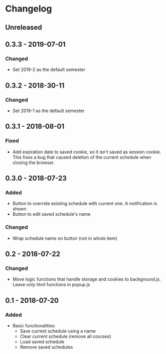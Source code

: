 # Changelog

## Unreleased

## 0.3.3 - 2019-07-01
### Changed
* Set 2019-2 as the default semester


## 0.3.2 - 2018-30-11
### Changed
* Set 2019-1 as the default semester


## 0.3.1 - 2018-08-01
### Fixed
* Add expiration date to saved cookie, so it isn't saved as session cookie. This fixes a bug that caused deletion of the current schedule when closing the browser.

## 0.3.0 - 2018-07-23
### Added
* Button to override existing schedule with current one. A notification is shown
* Button to edit saved schedule's name

### Changed
* Wrap schedule name on button (not in whole item)

## 0.2 - 2018-07-22
### Changed
* Move logic functions that handle storage and cookies to background.js. Leave only html functions in popup.js

## 0.1 - 2018-07-20
### Added
* Basic functionalities:
  - Save current schedule using a name
  - Clear current schedule (remove all courses)
  - Load saved schedule
  - Remove saved schedules
